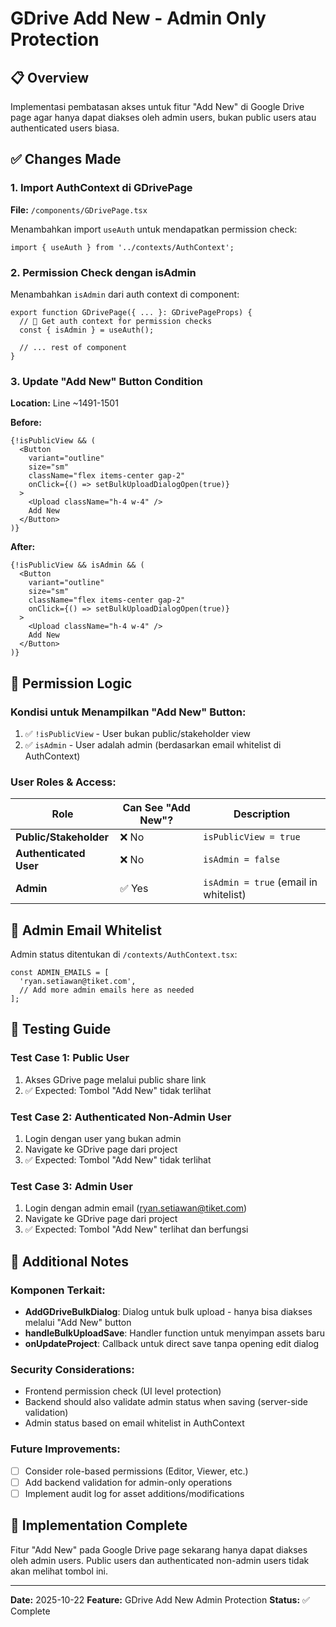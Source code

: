# GDrive Add New - Admin Only Protection

## 📋 Overview
Implementasi pembatasan akses untuk fitur "Add New" di Google Drive page agar hanya dapat diakses oleh admin users, bukan public users atau authenticated users biasa.

## ✅ Changes Made

### 1. Import AuthContext di GDrivePage
**File:** `/components/GDrivePage.tsx`

Menambahkan import `useAuth` untuk mendapatkan permission check:
```tsx
import { useAuth } from '../contexts/AuthContext';
```

### 2. Permission Check dengan isAdmin
Menambahkan `isAdmin` dari auth context di component:
```tsx
export function GDrivePage({ ... }: GDrivePageProps) {
  // 🔐 Get auth context for permission checks
  const { isAdmin } = useAuth();
  
  // ... rest of component
}
```

### 3. Update "Add New" Button Condition
**Location:** Line ~1491-1501

**Before:**
```tsx
{!isPublicView && (
  <Button
    variant="outline"
    size="sm"
    className="flex items-center gap-2"
    onClick={() => setBulkUploadDialogOpen(true)}
  >
    <Upload className="h-4 w-4" />
    Add New
  </Button>
)}
```

**After:**
```tsx
{!isPublicView && isAdmin && (
  <Button
    variant="outline"
    size="sm"
    className="flex items-center gap-2"
    onClick={() => setBulkUploadDialogOpen(true)}
  >
    <Upload className="h-4 w-4" />
    Add New
  </Button>
)}
```

## 🔐 Permission Logic

### Kondisi untuk Menampilkan "Add New" Button:
1. ✅ `!isPublicView` - User bukan public/stakeholder view
2. ✅ `isAdmin` - User adalah admin (berdasarkan email whitelist di AuthContext)

### User Roles & Access:
| Role | Can See "Add New"? | Description |
|------|-------------------|-------------|
| **Public/Stakeholder** | ❌ No | `isPublicView = true` |
| **Authenticated User** | ❌ No | `isAdmin = false` |
| **Admin** | ✅ Yes | `isAdmin = true` (email in whitelist) |

## 🎯 Admin Email Whitelist
Admin status ditentukan di `/contexts/AuthContext.tsx`:
```tsx
const ADMIN_EMAILS = [
  'ryan.setiawan@tiket.com',
  // Add more admin emails here as needed
];
```

## 🧪 Testing Guide

### Test Case 1: Public User
1. Akses GDrive page melalui public share link
2. ✅ Expected: Tombol "Add New" tidak terlihat

### Test Case 2: Authenticated Non-Admin User
1. Login dengan user yang bukan admin
2. Navigate ke GDrive page dari project
3. ✅ Expected: Tombol "Add New" tidak terlihat

### Test Case 3: Admin User
1. Login dengan admin email (ryan.setiawan@tiket.com)
2. Navigate ke GDrive page dari project
3. ✅ Expected: Tombol "Add New" terlihat dan berfungsi

## 📝 Additional Notes

### Komponen Terkait:
- **AddGDriveBulkDialog**: Dialog untuk bulk upload - hanya bisa diakses melalui "Add New" button
- **handleBulkUploadSave**: Handler function untuk menyimpan assets baru
- **onUpdateProject**: Callback untuk direct save tanpa opening edit dialog

### Security Considerations:
- Frontend permission check (UI level protection)
- Backend should also validate admin status when saving (server-side validation)
- Admin status based on email whitelist in AuthContext

### Future Improvements:
- [ ] Consider role-based permissions (Editor, Viewer, etc.)
- [ ] Add backend validation for admin-only operations
- [ ] Implement audit log for asset additions/modifications

## 🎉 Implementation Complete
Fitur "Add New" pada Google Drive page sekarang hanya dapat diakses oleh admin users. Public users dan authenticated non-admin users tidak akan melihat tombol ini.

---
**Date:** 2025-10-22
**Feature:** GDrive Add New Admin Protection
**Status:** ✅ Complete
